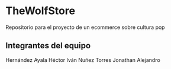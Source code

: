 # TheWolfStore
Repositorio para el proyecto de un ecommerce sobre cultura pop
## Integrantes del equipo
Hernández Ayala Héctor Iván
Nuñez Torres Jonathan Alejandro
